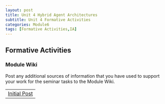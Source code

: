 ```yaml
---
layout: post
title: Unit 4 Hybrid Agent Architectures
subtitle: Unit 4 Formative Activities
categories: Module6
tags: [Formative Activities,IA]
---
```

<html lang="en">

<body>

<h2>Formative Activities </h2>

<h3>Module Wiki</h3>
  
<p>Post any additional sources of information that you have used to support your work for the seminar tasks to the Module Wiki.</p>

<table>
    <tr>
      <td> <a href="../../../../artefacts/IA-Unit04-Module_WIKI.pdf" target="_blank" class="button large">Initial Post</a></td> 
    </tr>
</table>






